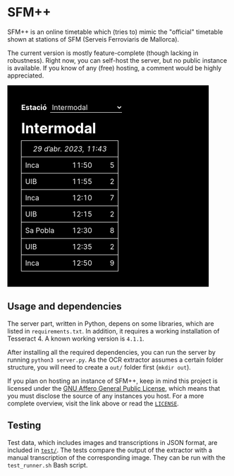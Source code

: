 # SFM++

SFM++ is an online timetable which (tries to) mimic the "official" timetable
shown at stations of SFM (Serveis Ferroviaris de Mallorca).

The current version is mostly feature-complete (though lacking in robustness).
Right now, you can self-host the server, but no public instance is available.
If you know of any (free) hosting, a comment would be highly appreciated.

![SFM++ screenshot, showing the timetable of Intermodal](./screenshot.png)

## Usage and dependencies

The server part, written in Python, depens on some libraries, which are listed
in `requirements.txt`. In addition, it requires a working installation of
Tesseract 4. A known working version is `4.1.1`.

After installing all the required dependencies, you can run the server by
running `python3 server.py`. As the OCR extractor assumes a certain folder
structure, you will need to create a `out/` folder first (`mkdir out`).

If you plan on hosting an instance of SFM++, keep in mind this project is
licensed under the [GNU Affero General Public License](https://choosealicense.com/licenses/agpl-3.0/),
which means that you must disclose the source of any instances you host. For a
more complete overview, visit the link above or read the [`LICENSE`](./LICENSE).

## Testing

Test data, which includes images and transcriptions in JSON format, are
included in [`test/`](./test). The tests compare the output of the extractor
with a manual transcription of the corresponding image. They can be run with
the `test_runner.sh` Bash script.
